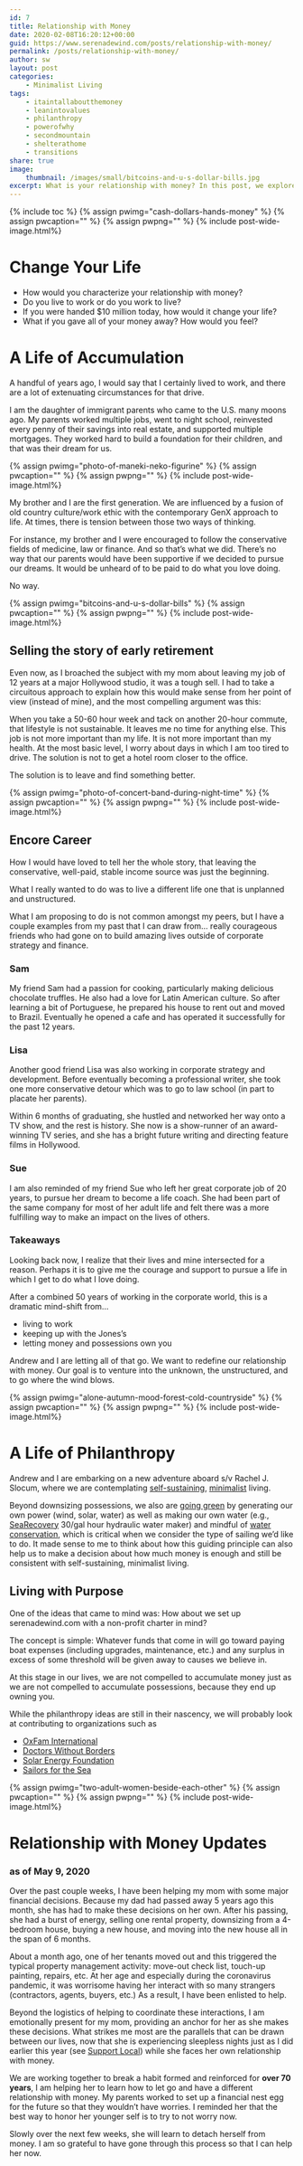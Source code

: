 ```yaml
---
id: 7
title: Relationship with Money
date: 2020-02-08T16:20:12+00:00
guid: https://www.serenadewind.com/posts/relationship-with-money/
permalink: /posts/relationship-with-money/
author: sw
layout: post
categories:
    - Minimalist Living
tags:
    - itaintallaboutthemoney
    - leanintovalues
    - philanthropy
    - powerofwhy
    - secondmountain
    - shelterathome
    - transitions
share: true 
image:
    thumbnail: /images/small/bitcoins-and-u-s-dollar-bills.jpg 
excerpt: What is your relationship with money? In this post, we explore this topic. At this stage in our lives, we are not compelled to accumulate money just as we are not compelled to accumulate possessions. Why? Because they end up owning you... 
---
```

{% include toc %}
{% assign pwimg="cash-dollars-hands-money" %}
{% assign pwcaption="" %}
{% assign pwpng="" %}
{% include post-wide-image.html%}


# Change Your Life

- How would you characterize your relationship with money? 
- Do you live to work or do you work to live? 
- If you were handed $10 million today, how would it change your life? 
- What if you gave all of your money away? How would you feel?

# A Life of Accumulation

A handful of years ago, I would say that I certainly lived to work, and there are a lot of extenuating circumstances for that drive.

I am the daughter of immigrant parents who came to the U.S. many moons ago. My parents worked multiple jobs, went to night school, reinvested every penny of their savings into real estate, and supported multiple mortgages. They worked hard to build a foundation for their children, and that was their dream for us.

{% assign pwimg="photo-of-maneki-neko-figurine" %}
{% assign pwcaption="" %}
{% assign pwpng="" %}
{% include post-wide-image.html%}


My brother and I are the first generation. We are influenced by a fusion of old country culture/work ethic with the contemporary GenX approach to life. At times, there is tension between those two ways of thinking.

For instance, my brother and I were encouraged to follow the conservative fields of medicine, law or finance. And so that’s what we did. There’s no way that our parents would have been supportive if we decided to pursue our dreams. It would be unheard of to be paid to do what you love doing.

No way.

{% assign pwimg="bitcoins-and-u-s-dollar-bills" %}
{% assign pwcaption="" %}
{% assign pwpng="" %}
{% include post-wide-image.html%}


## Selling the story of early retirement

Even now, as I broached the subject with my mom about leaving my job of 12 years at a major Hollywood studio, it was a tough sell. I had to take a circuitous approach to explain how this would make sense from her point of view (instead of mine), and the most compelling argument was this:

When you take a 50-60 hour week and tack on another 20-hour commute, that lifestyle is not sustainable. It leaves me no time for anything else. This job is not more important than my life. It is not more important than my health. At the most basic level, I worry about days in which I am too tired to drive. The solution is not to get a hotel room closer to the office.

The solution is to leave and find something better.

{% assign pwimg="photo-of-concert-band-during-night-time" %}
{% assign pwcaption="" %}
{% assign pwpng="" %}
{% include post-wide-image.html%}


## Encore Career

How I would have loved to tell her the whole story, that leaving the conservative, well-paid, stable income source was just the beginning.

What I really wanted to do was to live a different life one that is unplanned and unstructured.

What I am proposing to do is not common amongst my peers, but I have a couple examples from my past that I can draw from… really courageous friends who had gone on to build amazing lives outside of corporate strategy and finance.

### Sam

My friend Sam had a passion for cooking, particularly making delicious chocolate truffles. He also had a love for Latin American culture. So after learning a bit of Portuguese, he prepared his house to rent out and moved to Brazil. Eventually he opened a cafe and has operated it successfully for the past 12 years.

### Lisa

Another good friend Lisa was also working in corporate strategy and development. Before eventually becoming a professional writer, she took one more conservative detour which was to go to law school (in part to placate her parents).

Within 6 months of graduating, she hustled and networked her way onto a TV show, and the rest is history. She now is a show-runner of an award-winning TV series, and she has a bright future writing and directing feature films in Hollywood.  

### Sue

I am also reminded of my friend Sue who left her great corporate job of 20 years, to pursue her dream to become a life coach. She had been part of the same company for most of her adult life and felt there was a more fulfilling way to make an impact on the lives of others. 

### Takeaways

Looking back now, I realize that their lives and mine intersected for a reason. Perhaps it is to give me the courage and support to pursue a life in which I get to do what I love doing. 

After a combined 50 years of working in the corporate world, this is a dramatic mind-shift from…

- living to work
- keeping up with the Jones’s
- letting money and possessions own you

Andrew and I are letting all of that go. We want to redefine our relationship with money. Our goal is to venture into the unknown, the unstructured, and to go where the wind blows. 

{% assign pwimg="alone-autumn-mood-forest-cold-countryside" %}
{% assign pwcaption="" %}
{% assign pwpng="" %}
{% include post-wide-image.html%}


# A Life of Philanthropy

Andrew and I are embarking on a new adventure aboard s/v Rachel J. Slocum, where we are contemplating [self-sustaining](https://www.simplyss.com/blog/living-off-grid/ "Living Off Grid"), [minimalist](https://www.becomingminimalist.com/minimalist-living/ "Becoming Minimalist") living. 

Beyond downsizing possessions, we also are [going green](https://serenadewind.com/posts/going-green/ "Going Green") by generating our own power (wind, solar, water) as well as making our own water (e.g., [SeaRecovery](http://www.searecovery.com/ "Sea Recovery") 30/gal hour hydraulic water maker) and mindful of [water conservation](https://serenadewind.com/posts/water-water-everywhere/ "Water water everywhere"), which is critical when we consider the type of sailing we’d like to do. It made sense to me to think about how this guiding principle can also help us to make a decision about how much money is enough and still be consistent with self-sustaining, minimalist living.

## Living with Purpose

One of the ideas that came to mind was: How about we set up serenadewind.com with a non-profit charter in mind? 

The concept is simple: Whatever funds that come in will go toward paying boat expenses (including upgrades, maintenance, etc.) and any surplus in excess of some threshold will be given away to causes we believe in.

At this stage in our lives, we are not compelled to accumulate money just as we are not compelled to accumulate possessions, because they end up owning you.

While the philanthropy ideas are still in their nascency, we will probably look at contributing to organizations such as 

- [OxFam International](https://www.oxfam.org/en "OxFam") 
- [Doctors Without Borders](https://www.doctorswithoutborders.org/ "Doctors Without Borders") 
- [Solar Energy Foundation](https://www.thesolarfoundation.org/ "Solar Energy Foundation") 
- [Sailors for the Sea](https://sailorsforthesea.org/ "Sailors for the Sea") 


{% assign pwimg="two-adult-women-beside-each-other" %}
{% assign pwcaption="" %}
{% assign pwpng="" %}
{% include post-wide-image.html%}
  

# Relationship with Money Updates

### as of May 9, 2020

Over the past couple weeks, I have been helping my mom with some major financial decisions. Because my dad had passed away 5 years ago this month, she has had to make these decisions on her own. After his passing, she had a burst of energy, selling one rental property, downsizing from a 4-bedroom house, buying a new house, and moving into the new house all in the span of 6 months.

About a month ago, one of her tenants moved out and this triggered the typical property management activity: move-out check list, touch-up painting, repairs, etc. At her age and especially during the coronavirus pandemic, it was worrisome having her interact with so many strangers (contractors, agents, buyers, etc.) As a result, I have been enlisted to help. 

Beyond the logistics of helping to coordinate these interactions, I am emotionally present for my mom, providing an anchor for her as she makes these decisions. What strikes me most are the parallels that can be drawn between our lives, now that she is experiencing sleepless nights just as I did earlier this year (see [Support Local](https://serenadewind.com/posts/support-local/ "Support Local")) while she faces her own relationship with money. 

We are working together to break a habit formed and reinforced for **over 70 years**, I am helping her to learn how to let go and have a different relationship with money. My parents worked to set up a financial nest egg for the future so that they wouldn’t have worries. I reminded her that the best way to honor her younger self is to try to not worry now. 

Slowly over the next few weeks, she will learn to detach herself from money. I am so grateful to have gone through this process so that I can help her now. 


